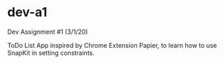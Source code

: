 # dev-a1
Dev Assignment #1 (3/1/20)

ToDo List App inspired by Chrome Extension Papier, to learn how to use SnapKit in setting constraints.
